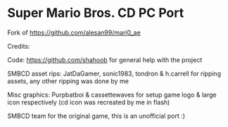 # Super Mario Bros. CD PC Port
Fork of https://github.com/alesan99/mari0_ae


Credits:

Code: https://github.com/shahoob for general help with the project

SMBCD asset rips: JatDaGamer, sonic1983, tondron & h.carrell for ripping assets, any other ripping was done by me

Misc graphics: Purpbatboi & cassettewaves for setup game logo & large icon respectively (cd icon was recreated by me in flash)

SMBCD team for the original game, this is an unofficial port :)
